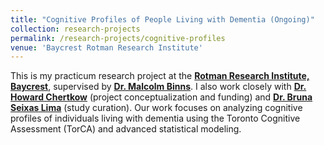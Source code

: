 ```yaml
---
title: "Cognitive Profiles of People Living with Dementia (Ongoing)"
collection: research-projects
permalink: /research-projects/cognitive-profiles
venue: 'Baycrest Rotman Research Institute'
---
```


This is my practicum research project at the [**Rotman Research Institute, Baycrest**](https://www.baycrest.org/about-us-rri), supervised by [**Dr. Malcolm Binns**](https://www.dlsph.utoronto.ca/faculty-profile/binns-malcolm/). I also work closely with [**Dr. Howard Chertkow**](https://www.baycrest.org/Baycrest/Research-Innovation/People/Researchers/Scientists/Dr-Howard-Chertkow) (project conceptualization and funding) and [**Dr. Bruna Seixas Lima**](https://scholar.google.com/citations?user=_0ls-AIAAAAJ&hl=en) (study curation). Our work focuses on analyzing cognitive profiles of individuals living with dementia using the Toronto Cognitive Assessment (TorCA) and advanced statistical modeling.

